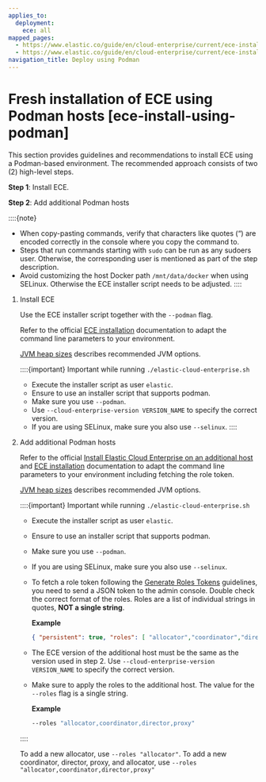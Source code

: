 ```yaml
---
applies_to:
  deployment:
    ece: all
mapped_pages:
  - https://www.elastic.co/guide/en/cloud-enterprise/current/ece-install-using-podman-cloud.html
  - https://www.elastic.co/guide/en/cloud-enterprise/current/ece-install-using-podman-onprem.html
navigation_title: Deploy using Podman
---
```


# Fresh installation of ECE using Podman hosts [ece-install-using-podman]

This section provides guidelines and recommendations to install ECE using a Podman-based environment. The recommended approach consists of two (2) high-level steps.

**Step 1**: Install ECE.

**Step 2**: Add additional Podman hosts

::::{note}
* When copy-pasting commands, verify that characters like quotes (“) are encoded correctly in the console where you copy the command to.
* Steps that run commands starting with `sudo` can be run as any sudoers user. Otherwise, the corresponding user is mentioned as part of the step description.
* Avoid customizing the host Docker path `/mnt/data/docker` when using SELinux. Otherwise the ECE installer script needs to be adjusted.
::::

1. Install ECE

    Use the ECE installer script together with the `--podman` flag.

    Refer to the official [ECE installation](./install-ece-procedures.md) documentation to adapt the command line parameters to your environment.

    [JVM heap sizes](ece-jvm.md) describes recommended JVM options.

    ::::{important} 
    Important while running `./elastic-cloud-enterprise.sh`

    * Execute the installer script as user `elastic`.
    * Ensure to use an installer script that supports podman.
    * Make sure you use `--podman`.
    * Use `--cloud-enterprise-version VERSION_NAME` to specify the correct version.
    * If you are using SELinux, make sure you also use `--selinux`.
    ::::

2. Add additional Podman hosts

    Refer to the official [Install Elastic Cloud Enterprise on an additional host](install-ece-on-additional-hosts.md) and [ECE installation](./install-ece-procedures.md) documentation to adapt the command line parameters to your environment including fetching the role token.

    [JVM heap sizes](ece-jvm.md) describes recommended JVM options.

    ::::{important} 
    Important while running `./elastic-cloud-enterprise.sh`

    * Execute the installer script as user `elastic`.
    * Ensure to use an installer script that supports podman.
    * Make sure you use `--podman`.
    * If you are using SELinux, make sure you also use `--selinux`.
    * To fetch a role token following the [Generate Roles Tokens](generate-roles-tokens.md) guidelines, you need to send a JSON token to the admin console. Double check the correct format of the roles. Roles are a list of individual strings in quotes, **NOT a single string**.

        **Example**

        ```json
        { "persistent": true, "roles": [ "allocator","coordinator","director","proxy" ] }
        ```

    * The ECE version of the additional host must be the same as the version used in step 2. Use `--cloud-enterprise-version VERSION_NAME` to specify the correct version.
    * Make sure to apply the roles to the additional host. The value for the `--roles` flag is a single string.

        **Example**

        ```sh
        --roles "allocator,coordinator,director,proxy"
        ```
    ::::


    To add a new allocator, use `--roles "allocator"`. To add a new coordinator, director, proxy, and allocator, use `--roles "allocator,coordinator,director,proxy"`


